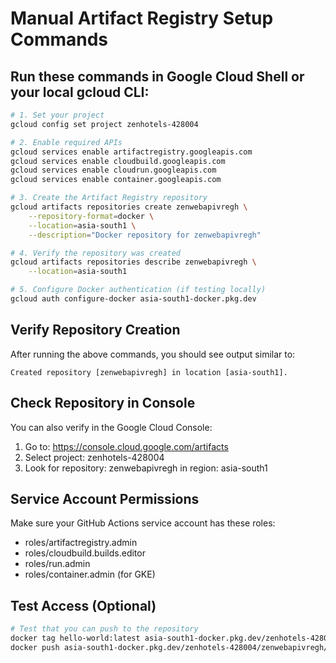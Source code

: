 # Manual Artifact Registry Setup Commands

## Run these commands in Google Cloud Shell or your local gcloud CLI:

```bash
# 1. Set your project
gcloud config set project zenhotels-428004

# 2. Enable required APIs
gcloud services enable artifactregistry.googleapis.com
gcloud services enable cloudbuild.googleapis.com
gcloud services enable cloudrun.googleapis.com
gcloud services enable container.googleapis.com

# 3. Create the Artifact Registry repository
gcloud artifacts repositories create zenwebapivregh \
    --repository-format=docker \
    --location=asia-south1 \
    --description="Docker repository for zenwebapivregh"

# 4. Verify the repository was created
gcloud artifacts repositories describe zenwebapivregh \
    --location=asia-south1

# 5. Configure Docker authentication (if testing locally)
gcloud auth configure-docker asia-south1-docker.pkg.dev
```

## Verify Repository Creation
After running the above commands, you should see output similar to:
```
Created repository [zenwebapivregh] in location [asia-south1].
```

## Check Repository in Console
You can also verify in the Google Cloud Console:
1. Go to: https://console.cloud.google.com/artifacts
2. Select project: zenhotels-428004
3. Look for repository: zenwebapivregh in region: asia-south1

## Service Account Permissions
Make sure your GitHub Actions service account has these roles:
- roles/artifactregistry.admin
- roles/cloudbuild.builds.editor  
- roles/run.admin
- roles/container.admin (for GKE)

## Test Access (Optional)
```bash
# Test that you can push to the repository
docker tag hello-world:latest asia-south1-docker.pkg.dev/zenhotels-428004/zenwebapivregh/test:latest
docker push asia-south1-docker.pkg.dev/zenhotels-428004/zenwebapivregh/test:latest
```
